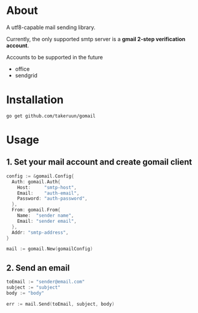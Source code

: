 # About
A utf8-capable mail sending library.

Currently, the only supported smtp server is a **gmail 2-step verification account**.

Accounts to be supported in the future
- office
- sendgrid

# Installation
```
go get github.com/takeruun/gomail
```

# Usage
## 1. Set your mail account and create gomail client
```go
config := &gomail.Config{
  Auth: gomail.Auth{
    Host:     "smtp-host",
    Email:    "auth-email",
    Password: "auth-password",
  },
  From: gomail.From{
    Name:  "sender name",
    Email: "sender email",
  },
  Addr: "smtp-address",
}

mail := gomail.New(gomailConfig)
```

## 2. Send an email
```go
toEmail := "sender@email.com"
subject := "subject"
body := "body"

err := mail.Send(toEmail, subject, body)
```
